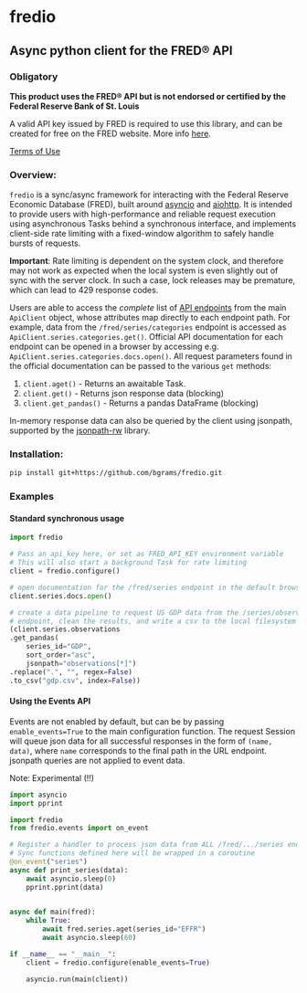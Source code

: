# fredio
Async python client for the FRED® API
---

### Obligatory
**This product uses the FRED® API but is not endorsed or certified by the Federal Reserve Bank of St. Louis**

A valid API key issued by FRED is required to use this library, and can be created for free on the FRED website. More info [here](https://fred.stlouisfed.org/docs/api/api_key.html).

[Terms of Use](https://research.stlouisfed.org/docs/api/terms_of_use.html)

### Overview:
`fredio` is a sync/async framework for interacting with the Federal Reserve Economic Database (FRED), built around [asyncio](https://docs.python.org/3/library/asyncio.html) and [aiohttp](https://github.com/aio-libs/aiohttp). It is intended to provide users with high-performance and reliable request execution using asynchronous Tasks behind a synchronous interface, and implements client-side rate limiting with a fixed-window algorithm to safely handle bursts of requests.

**Important**: Rate limiting is dependent on the system clock, and therefore may not work as expected when the local system is even slightly out of sync with the server clock. In such a case, lock releases may be premature, which can lead to 429 response codes.

Users are able to access the *complete* list of [API endpoints](https://fred.stlouisfed.org/docs/api/fred/#API) from the main `ApiClient` object, whose attributes map directly to each endpoint path.
For example, data from the `/fred/series/categories` endpoint is accessed as `ApiClient.series.categories.get()`. Official API documentation for each endpoint can be opened in a browser by accessing e.g. `ApiClient.series.categories.docs.open()`. All request parameters found in the official documentation can be passed to the various `get` methods:

1. `client.aget()` - Returns an awaitable Task.
2. `client.get()` - Returns json response data (blocking) 
3. `client.get_pandas()` - Returns a pandas DataFrame (blocking)

In-memory response data can also be queried by the client using jsonpath, supported by the [jsonpath-rw](https://github.com/kennknowles/python-jsonpath-rw) library.

### Installation:
```bash
pip install git+https://github.com/bgrams/fredio.git
```

### Examples

#### Standard synchronous usage
```python
import fredio

# Pass an api_key here, or set as FRED_API_KEY environment variable
# This will also start a background Task for rate limiting
client = fredio.configure()

# open documentation for the /fred/series endpoint in the default browser
client.series.docs.open()

# create a data pipeline to request US GDP data from the /series/observations
# endpoint, clean the results, and write a csv to the local filesystem
(client.series.observations
.get_pandas(
    series_id="GDP",
    sort_order="asc",
    jsonpath="observations[*]")
.replace(".", "", regex=False)
.to_csv("gdp.csv", index=False))
```

#### Using the Events API
Events are not enabled by default, but can be by passing `enable_events=True` to
the main configuration function. The request Session will queue json data for all successful responses
in the form of `(name, data)`, where `name` corresponds to the final path in the URL endpoint. jsonpath queries
are not applied to event data.

Note: Experimental (!!)
```python
import asyncio
import pprint

import fredio
from fredio.events import on_event

# Register a handler to process json data from ALL /fred/.../series endpoints
# Sync functions defined here will be wrapped in a coroutine
@on_event("series")
async def print_series(data):
    await asyncio.sleep(0)
    pprint.pprint(data)

    
async def main(fred):
    while True:
        await fred.series.aget(series_id="EFFR")
        await asyncio.sleep(60)

if __name__ == "__main__":
    client = fredio.configure(enable_events=True)

    asyncio.run(main(client))
    
```